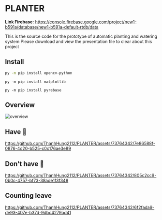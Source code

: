 # PLANTER

**Link Firebase:** https://console.firebase.google.com/project/new1-b591a/database/new1-b591a-default-rtdb/data

This is the source code for the prototype of automatic planting and watering system 
Please download and view the presentation file to clear about this project

## Install
```bash
py -m pip install opencv-python
```
```
py -m pip install matplotlib
```
```
py -m pip install pyrebase
```
## Overview

![overview](https://github.com/ThanhHung2112/PLANTER/assets/73764342/56dfd912-54d2-4afe-be48-285d34418c87)

## Have 🍃
https://github.com/ThanhHung2112/PLANTER/assets/73764342/7e86588f-0876-4c20-b525-c0c176ae3e89

## Don't have 🍃
https://github.com/ThanhHung2112/PLANTER/assets/73764342/805c2cc9-0b0c-4757-bf73-38ade1f3f348

## Counting leave
https://github.com/ThanhHung2112/PLANTER/assets/73764342/6f2fada9-de93-407e-b37d-9dbc4279ad41





